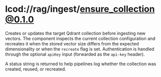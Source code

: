 # lcod://rag/ingest/ensure_collection@0.1.0

Creates or updates the target Qdrant collection before ingesting new vectors.
The component inspects the current collection configuration and recreates it
when the stored vector size differs from the expected dimensionality or when the
`recreate` flag is set. Authentication is handled through the optional
`apiKey` input (forwarded as the `api-key` header).

A status string is returned to help pipelines log whether the collection was
created, reused, or recreated.

